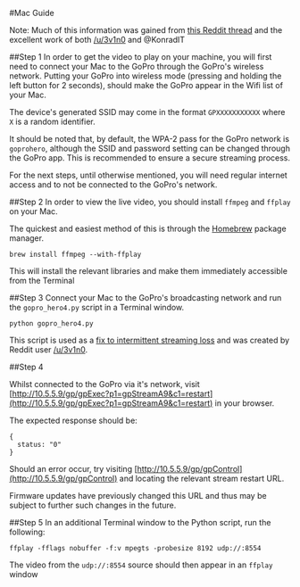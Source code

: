 #Mac Guide

Note: Much of this information was gained from [this Reddit thread](https://www.reddit.com/r/gopro/comments/2md8hm/how_to_livestream_from_a_gopro_hero4/coi41hg) and the excellent work of both [/u/3v1n0](https://www.reddit.com/r/gopro/comments/2md8hm/how_to_livestream_from_a_gopro_hero4/coi41hg) and @KonradIT 

##Step 1
In order to get the video to play on your machine, you will first need to connect your Mac to the GoPro through the GoPro's wireless network. Putting your GoPro into wireless mode (pressing and holding the left button for 2 seconds), should make the GoPro appear in the Wifi list of your Mac.

The device's generated SSID may come in the format `GPXXXXXXXXXXX` where `X` is a random identifier.

It should be noted that, by default, the WPA-2 pass for the GoPro network is `goprohero`, although the SSID and password setting can be changed through the GoPro app. This is recommended to ensure a secure streaming process.

For the next steps, until otherwise mentioned, you will need regular internet access and to not be connected to the GoPro's network.


##Step 2
In order to view the live video, you should install `ffmpeg` and `ffplay` on your Mac.

The quickest and easiest method of this is through the [Homebrew](http://brew.sh/) package manager.

```
brew install ffmpeg --with-ffplay
```

This will install the relevant libraries and make them immediately accessible from the Terminal

##Step 3
Connect your Mac to the GoPro's broadcasting network and run the `gopro_hero4.py` script in a Terminal window.

```
python gopro_hero4.py
``` 

This script is used as a [fix to intermittent streaming loss](https://www.reddit.com/r/gopro/comments/2md8hm/how_to_livestream_from_a_gopro_hero4/coi41hg) and was created by Reddit user [/u/3v1n0](https://www.reddit.com/user/3v1n0). 


##Step 4

Whilst connected to the GoPro via it's network, visit [http://10.5.5.9/gp/gpExec?p1=gpStreamA9&c1=restart](http://10.5.5.9/gp/gpExec?p1=gpStreamA9&c1=restart) in your browser.

The expected response should be:

```
{
  status: "0"
}
```
Should an error occur, try visiting [http://10.5.5.9/gp/gpControl](http://10.5.5.9/gp/gpControl) and locating the relevant stream restart URL. 

Firmware updates have previously changed this URL and thus may be subject to further such changes in the future.

##Step 5
In an additional Terminal window to the Python script, run the following:

```
ffplay -fflags nobuffer -f:v mpegts -probesize 8192 udp://:8554
```

The video from the `udp://:8554` source should then appear in an `ffplay` window
